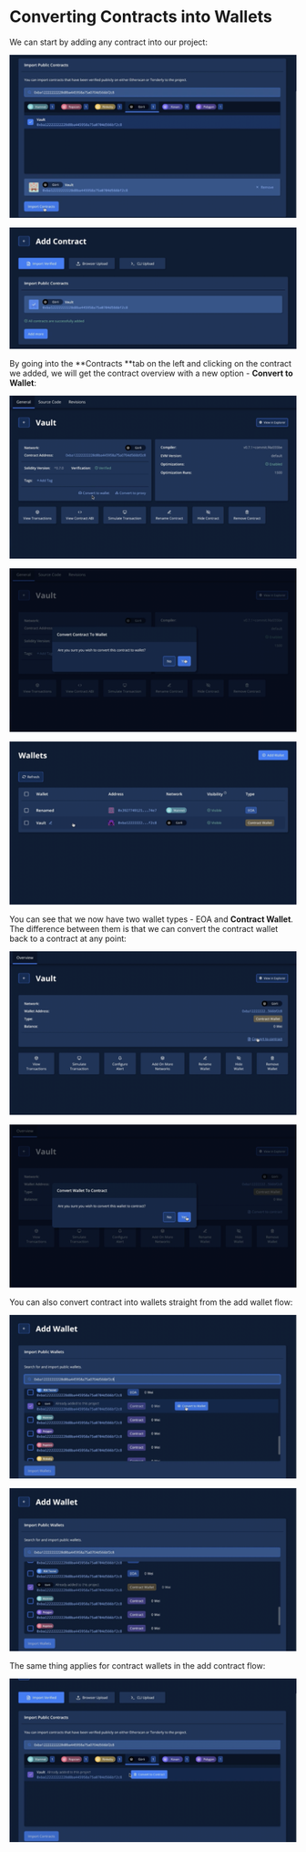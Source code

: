 # Converting Contracts into Wallets

We can start by adding any contract into our project:

![](<../../.gitbook/assets/Screenshot 2021-10-14 at 13.49.40.png>)

![](<../../.gitbook/assets/Screenshot 2021-10-14 at 13.50.09.png>)

By going into the **Contracts **tab on the left and clicking on the contract we added, we will get the contract overview with a new option - **Convert to Wallet**:

![](<../../.gitbook/assets/Screenshot 2021-10-14 at 13.51.26.png>)

![](<../../.gitbook/assets/Screenshot 2021-10-14 at 13.51.57.png>)

![](<../../.gitbook/assets/Screenshot 2021-10-14 at 13.52.24.png>)

You can see that we now have two wallet types - EOA and **Contract Wallet**. The difference between them is that we can convert the contract wallet back to a contract at any point:

![](<../../.gitbook/assets/Screenshot 2021-10-14 at 13.53.48.png>)

![](<../../.gitbook/assets/Screenshot 2021-10-14 at 13.54.06.png>)

You can also convert contract into wallets straight from the add wallet flow:

![](<../../.gitbook/assets/Screenshot 2021-10-14 at 13.55.09.png>)

![](<../../.gitbook/assets/Screenshot 2021-10-14 at 13.55.38.png>)

The same thing applies for contract wallets in the add contract flow:

![](<../../.gitbook/assets/Screenshot 2021-10-14 at 13.56.34.png>)
